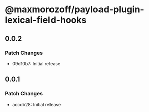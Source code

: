 # @maxmorozoff/payload-plugin-lexical-field-hooks

## 0.0.2

### Patch Changes

- 09d10b7: Initial release

## 0.0.1

### Patch Changes

- accdb28: Initial release
